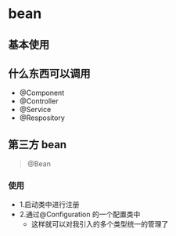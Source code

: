 # bean

## 基本使用

## 什么东西可以调用

- @Component
- @Controller
- @Service
- @Respository

## 第三方 bean

> @Bean

### 使用

- 1.启动类中进行注册
- 2.通过@Configuration 的一个配置类中
  - 这样就可以对我引入的多个类型统一的管理了
